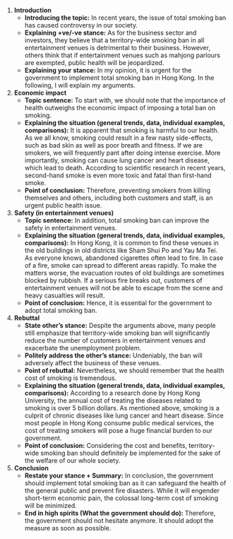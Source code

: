 1. **Introduction**
    - **Introducing the topic:**
      In recent years, the issue of total smoking ban has caused controversy in our society.
    - **Explaining +ve/-ve stance:**
      As for the business sector and investors, they believe that a territory-wide smoking ban in all entertainment venues is detrimental to their business. However, others think that if entertainment venues such as mahjong parlours are exempted, public health will be jeopardized.
    - **Explaining your stance:**
      In my opinion, it is urgent for the government to implement total smoking ban in Hong Kong. In the following, I will explain my arguments.
2. **Economic impact**
    - **Topic sentence:**
      To start with, we should note that the importance of health outweighs the economic impact of imposing a total ban on smoking.
    - **Explaining the situation (general trends, data, individual examples, comparisons):**
      It is apparent that smoking is harmful to our health. As we all know, smoking could result in a few nasty side-effects, such as bad skin as well as poor breath and fitness. If we are smokers, we will frequently pant after doing intense exercise. More importantly, smoking can cause lung cancer and heart disease, which lead to death. According to scientific research in recent years, second-hand smoke is even more toxic and fatal than first-hand smoke.
    - **Point of conclusion:**
      Therefore, preventing smokers from killing themselves and others, including both customers and staff, is an urgent public health issue.
3. **Safety (in entertainment venues)**
    - **Topic sentence:**
      In addition, total smoking ban can improve the safety in entertainment venues.
    - **Explaining the situation (general trends, data, individual examples, comparisons):**
      In Hong Kong, it is common to find these venues in the old buildings in old districts like Sham Shui Po and Yau Ma Tei. As everyone knows, abandoned cigarettes often lead to fire. In case of a fire, smoke can spread to different areas rapidly. To make the matters worse, the evacuation routes of old buildings are sometimes blocked by rubbish. If a serious fire breaks out, customers of entertainment venues will not be able to escape from the scene and heavy casualties will result.
    - **Point of conclusion:**
      Hence, it is essential for the government to adopt total smoking ban.
4. **Rebuttal**
    - **State other’s stance:**
      Despite the arguments above, many people still emphasize that territory-wide smoking ban will significantly reduce the number of customers in entertainment venues and exacerbate the unemployment problem.
    - **Politely address the other’s stance:**
      Undeniably, the ban will adversely affect the business of these venues.
    - **Point of rebuttal:**
      Nevertheless, we should remember that the health cost of smoking is tremendous.
    - **Explaining the situation (general trends, data, individual examples, comparisons):**
      According to a research done by Hong Kong University, the annual cost of treating the diseases related to smoking is over 5 billion dollars. As mentioned above, smoking is a culprit of chronic diseases like lung cancer and heart disease. Since most people in Hong Kong consume public medical services, the cost of treating smokers will pose a huge financial burden to our government.
    - **Point of conclusion:**
      Considering the cost and benefits, territory-wide smoking ban should definitely be implemented for the sake of the welfare of our whole society.
5. **Conclusion**
    - **Restate your stance + Summary:**
      In conclusion, the government should implement total smoking ban as it can safeguard the health of the general public and prevent fire disasters. While it will engender short-term economic pain, the colossal long-term cost of smoking will be minimized.
    - **End in high spirits (What the government should do):**
      Therefore, the government should not hesitate anymore. It should adopt the measure as soon as possible.
